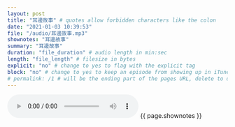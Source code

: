 ```yaml
---
layout: post
title: "耳邊故事" # quotes allow forbidden characters like the colon
date: "2021-01-03 10:39:53"
file: "/audio/耳邊故事.mp3"
shownotes: "耳邊故事"
summary: "耳邊故事"
duration: "file_duration" # audio length in min:sec
length: "file_length" # filesize in bytes
explicit: "no" # change to yes to flag with the explicit tag
block: "no" # change to yes to keep an episode from showing up in iTunes
# permalink: /1 # will be the ending part of the pages URL, delete to default to the title
---
```


<audio controls>
<source src="{{site.url}}{{site.baseurl}}{{ page.file }}" type="audio/x-mp3">
Your browser does not support the audio element.
</audio>
{{ page.shownotes }}
